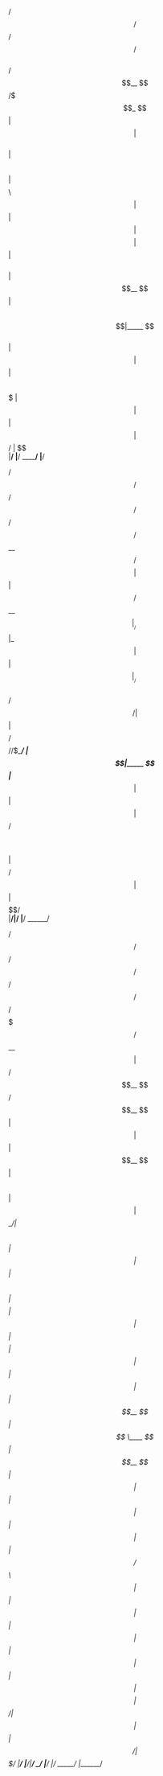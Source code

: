  
   /$$$$$$   /$$$$$$  /$$   /$$                              
  /$$__  $$ /$$$_  $$| $$  | $$                              
 | $$  \ $$| $$$$\ $$| $$  | $$                              
 | $$$$$$$$| $$ $$ $$| $$$$$$$$                              
 | $$__  $$| $$\ $$$$|_____  $$                              
 | $$  | $$| $$ \ $$$      | $$                              
 | $$  | $$|  $$$$$$/      | $$                              
 |__/  |__/ \______/       |__/                              
                                                             
                                                             
                                                             
   /$$$$$$    /$$ /$$   /$$  /$$$$$$                         
  /$$__  $$ /$$$$| $$  | $$ /$$__  $$                        
 |__/  \ $$|_  $$| $$  | $$|__/  \ $$                        
   /$$$$$$/  | $$| $$$$$$$$   /$$$$$/                        
  /$$____/   | $$|_____  $$  |___  $$                        
 | $$        | $$      | $$ /$$  \ $$                        
 | $$$$$$$$ /$$$$$$    | $$|  $$$$$$/                        
 |________/|______/    |__/ \______/                         
                                                             
                                                             
                                                             
   /$$$$$$  /$$        /$$$$$$   /$$$$$$  /$$   /$$ /$$$$$$$ 
  /$$__  $$| $$       /$$__  $$ /$$__  $$| $$  | $$| $$__  $$
 | $$  \ $$| $$      | $$  \__/| $$  \ $$| $$  | $$| $$  \ $$
 | $$$$$$$$| $$      |  $$$$$$ | $$$$$$$$| $$  | $$| $$  | $$
 | $$__  $$| $$       \____  $$| $$__  $$| $$  | $$| $$  | $$
 | $$  | $$| $$       /$$  \ $$| $$  | $$| $$  | $$| $$  | $$
 | $$  | $$| $$$$$$$$|  $$$$$$/| $$  | $$|  $$$$$$/| $$$$$$$/
 |__/  |__/|________/ \______/ |__/  |__/ \______/ |_______/ 
                                                             
                                                             
                                                             
 
